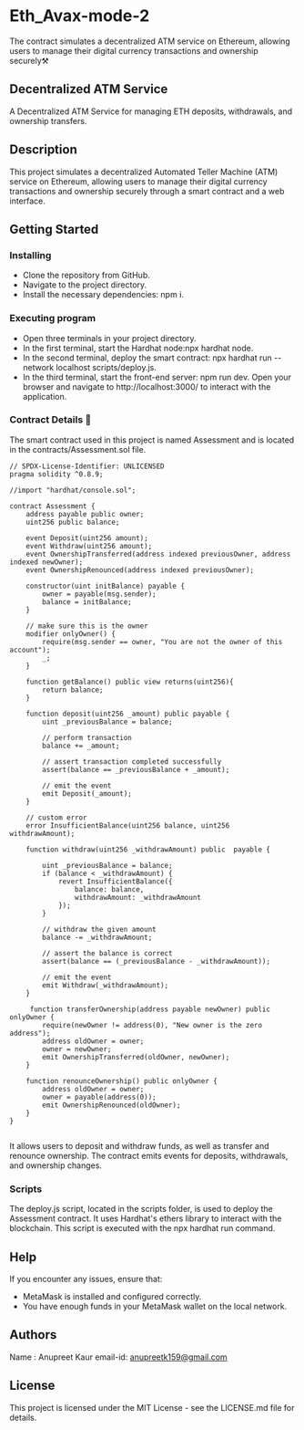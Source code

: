 # Eth_Avax-mode-2
The contract simulates a decentralized ATM service on Ethereum, allowing users to manage their digital currency transactions and ownership securely⚒️
## Decentralized ATM Service
A Decentralized ATM Service for managing ETH deposits, withdrawals, and ownership transfers.
## Description
This project simulates a decentralized Automated Teller Machine (ATM) service on Ethereum, allowing users to manage their digital currency transactions and ownership securely through a smart contract and a web interface.
## Getting Started
### Installing
* Clone the repository from GitHub.
* Navigate to the project directory.
* Install the necessary dependencies: npm i.
### Executing program
* Open three terminals in your project directory.
* In the first terminal, start the Hardhat node:npx hardhat node.
* In the second terminal, deploy the smart contract: npx hardhat run --network localhost scripts/deploy.js.
* In the third terminal, start the front-end server: npm run dev.
Open your browser and navigate to http://localhost:3000/ to interact with the application.
### Contract Details 🔗
The smart contract used in this project is named Assessment and is located in the contracts/Assessment.sol file.
```
// SPDX-License-Identifier: UNLICENSED
pragma solidity ^0.8.9;

//import "hardhat/console.sol";

contract Assessment {
    address payable public owner;
    uint256 public balance;

    event Deposit(uint256 amount);
    event Withdraw(uint256 amount);
    event OwnershipTransferred(address indexed previousOwner, address indexed newOwner);
    event OwnershipRenounced(address indexed previousOwner);

    constructor(uint initBalance) payable {
        owner = payable(msg.sender);
        balance = initBalance;
    }

    // make sure this is the owner
    modifier onlyOwner() {
        require(msg.sender == owner, "You are not the owner of this account");
        _;
    }

    function getBalance() public view returns(uint256){
        return balance;
    }

    function deposit(uint256 _amount) public payable {
        uint _previousBalance = balance;

        // perform transaction
        balance += _amount;

        // assert transaction completed successfully
        assert(balance == _previousBalance + _amount);

        // emit the event
        emit Deposit(_amount);
    }

    // custom error
    error InsufficientBalance(uint256 balance, uint256 withdrawAmount);

    function withdraw(uint256 _withdrawAmount) public  payable {

        uint _previousBalance = balance;
        if (balance < _withdrawAmount) {
            revert InsufficientBalance({
                balance: balance,
                withdrawAmount: _withdrawAmount
            });
        }

        // withdraw the given amount
        balance -= _withdrawAmount;

        // assert the balance is correct
        assert(balance == (_previousBalance - _withdrawAmount));

        // emit the event
        emit Withdraw(_withdrawAmount);
    }
    
     function transferOwnership(address payable newOwner) public onlyOwner {
        require(newOwner != address(0), "New owner is the zero address");
        address oldOwner = owner;
        owner = newOwner;
        emit OwnershipTransferred(oldOwner, newOwner);
    }

    function renounceOwnership() public onlyOwner {
        address oldOwner = owner;
        owner = payable(address(0));
        emit OwnershipRenounced(oldOwner);
    }
}


```
It allows users to deposit and withdraw funds, as well as transfer and renounce ownership. The contract emits events for deposits, withdrawals, and ownership changes.
### Scripts 
The deploy.js script, located in the scripts folder, is used to deploy the Assessment contract. It uses Hardhat's ethers library to interact with the blockchain. This script is executed with the npx hardhat run command.
## Help
If you encounter any issues, ensure that:
* MetaMask is installed and configured correctly.
* You have enough funds in your MetaMask wallet on the local network.
## Authors
Name    : Anupreet Kaur
email-id: anupreetk159@gmail.com
## License
This project is licensed under the MIT License - see the LICENSE.md file for details.

